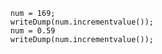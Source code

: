 
```luceescript+trycf
	num = 169;
	writeDump(num.incrementvalue());
	num = 0.59
	writeDump(num.incrementvalue());
```